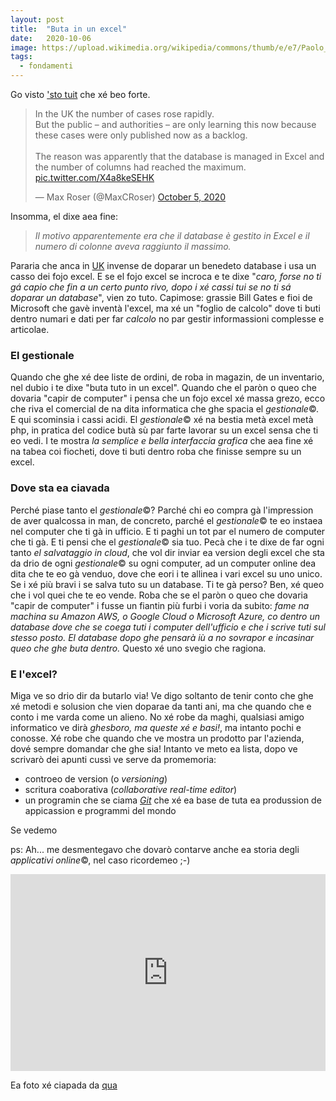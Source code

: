 ```yaml
---
layout: post
title:  "Buta in un excel"
date:   2020-10-06
image: https://upload.wikimedia.org/wikipedia/commons/thumb/e/e7/Paolo_Monti_-_Servizio_fotografico_%28Battaglia_Terme%2C_1967%29_-_BEIC_6349104.jpg/1024px-Paolo_Monti_-_Servizio_fotografico_%28Battaglia_Terme%2C_1967%29_-_BEIC_6349104.jpg
tags:
  - fondamenti
---
```


Go visto ['sto tuit](https://twitter.com/MaxCRoser/status/1313046638915706880?s=20) che xé beo forte.

<blockquote class="twitter-tweet"><p lang="en" dir="ltr">In the UK the number of cases rose rapidly.<br>But the public – and authorities – are only learning this now because these cases were only published now as a backlog.<br><br>The reason was apparently that the database is managed in Excel and the number of columns had reached the maximum. <a href="https://t.co/X4a8keSEHK">pic.twitter.com/X4a8keSEHK</a></p>&mdash; Max Roser (@MaxCRoser) <a href="https://twitter.com/MaxCRoser/status/1313046638915706880?ref_src=twsrc%5Etfw">October 5, 2020</a></blockquote> <script async src="https://platform.twitter.com/widgets.js" charset="utf-8"></script>

Insomma, el dixe aea fine:

> *Il motivo apparentemente era che il database è gestito in Excel e il numero di colonne aveva raggiunto il massimo.*

Pararia che anca in [UK](https://www.dailymail.co.uk/news/article-8805697/Furious-blame-game-16-000-Covid-cases-missed-Excel-glitch.html) invense de doparar un benedeto database i usa un casso dei fojo excel. E se el fojo excel se incroca e te dixe "*caro, forse no ti gá capio che fin a un certo punto rivo, dopo i xé cassi tui se no ti sá doparar un database*", vien zo tuto. Capimose: grassie Bill Gates e fioi de Microsoft che gavè inventà l'excel, ma xé un "foglio de calcolo" dove ti buti dentro numari e dati per far *calcolo* no par gestir informassioni complesse e articolae.

### El gestionale
Quando che ghe xé dee liste de ordini, de roba in magazin, de un inventario, nel dubio i te dixe "buta tuto in un excel". Quando che el paròn o queo che dovaria "capir de computer" i pensa che un fojo excel xé massa grezo, ecco che riva el comercial de na dita informatica che ghe spacia el *gestionale*©. E qui scominsia i cassi acidi. El *gestionale*© xé na bestia metà excel metà php, in pratica del codice butà sù par farte lavorar su un excel sensa che ti eo vedi. I te mostra *la semplice e bella interfaccia grafica* che aea fine xé na tabea coi fiocheti, dove ti buti dentro roba che finisse sempre su un excel.

### Dove sta ea ciavada
Perché piase tanto el *gestionale*©? Parché chi eo compra gà l'impression de aver qualcossa in man, de concreto, parché el *gestionale*© te eo instaea nel computer che ti gà in ufficio. E ti paghi un tot par el numero de computer che ti gà. E ti pensi che el *gestionale*© sia tuo. Pecà che i te dixe de far ogni tanto *el salvataggio in cloud*, che vol dir inviar ea version degli excel che sta da drio de ogni *gestionale*© su ogni computer, ad un computer online dea dita che te eo gà venduo, dove che eori i te allinea i vari excel su uno unico. Se i xé più bravi i se salva tuto su un database. Ti te gà perso? Ben, xé queo che i vol quei che te eo vende. Roba che se el paròn o queo che dovaria "capir de computer" i fusse un fiantin più furbi i voria da subito: *fame na machina su Amazon AWS, o Google Cloud o Microsoft Azure, co dentro un database dove che se coega tuti i computer dell'ufficio e che i scrive tuti sul stesso posto. El database dopo ghe pensarà iù a no sovrapor e incasinar queo che ghe buta dentro.* Questo xé uno svegio che ragiona.

### E l'excel?
Miga ve so drio dir da butarlo via! Ve digo soltanto de tenir conto che ghe xé metodi e solusion che vien doparae da tanti ani, ma che quando che e conto i me varda come un alieno. No xé robe da maghi, qualsiasi amigo informatico ve dirà *ghesboro, ma queste xé e basi!*, ma intanto pochi e conosse. Xé robe che quando che ve mostra un prodotto par l'azienda, dové sempre domandar che ghe sia! Intanto ve meto ea lista, dopo ve scrivarò dei apunti cussì ve serve da promemoria:

- controeo de version (o *versioning*)
- scritura coaborativa (*collaborative real-time editor*)
- un programin che se ciama *[Git](https://git-scm.com/)* che xé ea base de tuta ea produssion de appicassion e programmi del mondo

Se vedemo

ps: Ah... me desmentegavo che dovarò contarve anche ea storia degli *applicativi online*©, nel caso ricordemeo ;-)

<iframe width="100%" height="315" src="https://www.youtube.com/embed/xEcHK47V4q8" frameborder="0" allow="accelerometer; autoplay; clipboard-write; encrypted-media; gyroscope; picture-in-picture" allowfullscreen></iframe>



Ea foto xé ciapada da [qua](https://commons.wikimedia.org/wiki/File:Paolo_Monti_-_Servizio_fotografico_(Battaglia_Terme,_1967)_-_BEIC_6349104.jpg)
